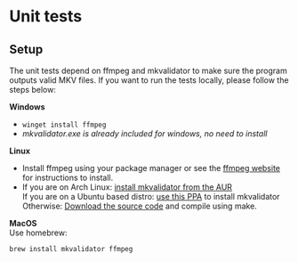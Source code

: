 ﻿# Unit tests

## Setup
The unit tests depend on ffmpeg and mkvalidator to make sure the program outputs valid MKV files. If you want to run the tests locally, please follow the steps below:

**Windows**  
- `winget install ffmpeg`
- *mkvalidator.exe is already included for windows, no need to install*

**Linux**
- Install ffmpeg using your package manager or see the [ffmpeg website](https://ffmpeg.org/download.html) for instructions to install.
- If you are on Arch Linux: [install mkvalidator from the AUR](https://aur.archlinux.org/packages/mkvalidator)  
  If you are on a Ubuntu based distro: [use this PPA](https://launchpad.net/~hizo/+archive/ubuntu/mkv-extractor-gui) to install mkvalidator
  Otherwise: [Download the source code](https://sourceforge.net/projects/matroska/files/mkvalidator/) and compile using make.

**MacOS**  
Use homebrew:
```
brew install mkvalidator ffmpeg
```